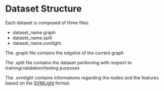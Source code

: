 # Dataset Structure

Each dataset is composed of three files:
- dataset_name.graph
- dataset_name.split
- dataset_name.svmlight

The .graph file contains the edgelist of the current graph

The .split file contains the dataset paritioning with respect to training/validation/testing purposes

The .svmlight contains informations regarding the nodes and the features based on the [SVMLight](https://www.cs.cornell.edu/people/tj/svm_light/) format. 